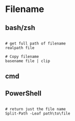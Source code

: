 # Filename


## bash/zsh

```

# get full path of filename
realpath file

# Copy filename
basename file | clip
```





## cmd





## PowerShell
```

# return just the file name
Split-Path -Leaf path\to\file
```